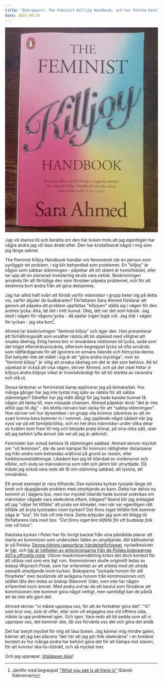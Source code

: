 ```yaml
---
title: "Bokrapport: The Feminist Killjoy Handbook, och hur Polska Katolska Kyrkan kommer undan med att tysta sexuellt utnyttjande av barn"
date: 2025-08-28
---
```


![Bokens omslag](/assets/images/feminist-killjoy.jpg)

Jag vill stanna till och berätta om den här boken trots att jag egentligen har några andra jag vill läsa direkt efter. Den har kristalliserat något i mig som jag länge saknat. 

The Feminist Killjoy Handbook handlar om fenomenet när en person som synliggör ett problem, i sig blir behandlad som problemet. En "killjoy" är någon som sabbar stämningen - påpekar att ett skämt är homofobiskt, eller tar upp att en planerad investering skulle vara oetisk. Beskrivningen används för att förlöjliga den som försöker påpeka problemet, och för att skrämma bort andra från att göra detsamma. 

Jag har alltid haft svårt att förstå varför människor i grupp beter sig på detta vis, varför skjuter de budbäraren? Författaren Sara Ahmed förklarar att genom att påpeka ett problem uppfattas "killjoyen" ställa sig i vägen för den andres lycka. Aha, lät det i mitt huvud. Okej, det var det som hände. Jag stod i vägen för någons lycka - då spelar ingen logik roll. Jag står i vägen för lyckan - jag ska bort[^1].

Ahmed tar beskrivningen "feminist killjoy" och äger den. Hon presenterar ett förhållningssätt som ersätter rädsla att bli utpekad med villighet att orsaka obehag. Enlig henne bör vi omvärdera relationen till lycka, sedd som det högst eftersträvansvärda, eftersom begreppet lycka så ofta används som rättfärdigande för att ignorera en annans lidande och förtrycka denne. Det betyder inte att målet i sig är att "göra andra olyckliga", men en "feminist killjoy" är villig att orsaka obehag om det är det som behövs. Att bli utpekad är också att visa vägen, skriver Ahmed, och på det viset hittar vi killjoys andra killjoys vilket är livsnödvändigt för att bli stärkta av varandra och stå ut. 

Dessa lärdomar ur feministisk kamp applicerar jag på klimatarbet. Hur många gånger har jag inte tystat mig själv av rädsla för att sabba stämningen? Därefter har jag mått dåligt för jag hade kanske kunnat få någon att tänka till, men missade chansen. Ahmed påpekar dock "det är inte alltid upp till dig" - din blotta närvaro kan räcka för att "sabba stämningen". Hon skriver om hur dynamiken i en grupp vita kvinnor påverkas av att en svart kvinna bara kommer in i rummet. Jag upplevde något sådant när jag nyss var på ett familjebröllop, och en hel drös människor under olika delar av kvällen kom fram till mig och började prata klimat, på sina olika sätt, utan att jag behövt lyfta ämnet (de vet att jag är aktivist). 

Feminister kan också behöva få stämningen sabbad. Ahmed skriver mycket om "vit feminism", där de som kämpat för kvinnors rättigheter distanserar sig från andra som behandas orättvist på grund av rasism, eller funktionsnedsättningar. Likadant kan jag bli bländad av vindsnurror och elbilar, och sluta se människorna som nätt och jämnt blir utnyttjade. Då måste jag också vara redo att få min stämning sabbad, att lyssna, att omvärdera.

Ett annat exempel är nära tillhands: Den katolska kyrkan tystade länge ett brett och djupgående problem med utnyttjande av barn. Detta har delvis nu kommit ut i dagens ljus, men hur mycket lidande hade kunnat undvikas om människor vågade vara obekväma oftare, tidigare? Ibland blir jag anklagad att jag "väljer fel tillfälle" att prata om klimatet, men när var egentligen rätt tillfälle att bryta tystnaden inom kyrkan? Det finns inget tillfälle folk kommer säga är "bra", för folk vill inte höra. Detta erbjuder jag som ett tillägg till författarens lista med tips: *"Det finns inget bra tillfälle för ett budskap folk inte vill höra"*. 

Katolska kyrkan i Polen har för övrigt backat från sina påstådda planer att starta en kommision som undersöker fallen av utnyttjande. Allt källmaterial är på Polska. [Denna tidning rapporterar händelseförloppet](https://wiez.pl/2025/06/14/jak-nie-powstaje-komisja-ds-wykorzystywania-seksualnego-w-kosciele-katolickim-w-polsce-kalendarium-2023-2025/), nyckelbeslutet är [här](https://ochrona.episkopat.pl/dokumenty/komunikat-401-zebrania-plenarnego-kep-fragment/), och [här är helheten av anteckningarna från de Polska biskoparnas 401:a officiella möte](https://www.ekai.pl/dokumenty/komunikat-z-401-zebrania-plenarnego-konferencji-episkopatu-polski/). Utöver maskinöversättning krävs det dock kontext för att utläsa vad som ens ägt rum. Kommisionen skulle originellt ledas av biskop Wojciech Polak, som har erfarenhet av att arbeta med att utreda sexuellt utnyttjande inom kyrkan. Biskoparna "tackade honom för allt förarbete" men bestämde att avlägsna honom från kommissionen och istället låta den ledas av biskop Sławomir Oder, som inte har någon erfarenhet inom ämnet. Med andra ord tar de ett beslut som försäkrar att kommisionen inte kommer göra något vettigt, men samtidigt kan de påstå att de inte alls gjort det.

 Ahmed skriver "vi måste upprepa oss, för att de fortsätter göra det". "Vi" som bryr oss, som är offer, eller som vill engagera oss vid offrens sida, måste ta upp problemet igen. Och igen. Vara redo att bli sedda som att vi upprepar oss, det kommer ske, låt oss förvänta oss det och göra det ändå.

Det har betytt mycket för mig att läsa boken. Jag känner mig mindre galen, känner att jag kan placera "det här att jag gör folk obekväma" i en bredare kontext av hur många andra har behövt göra det för att kämpa mot slaveri, för att kvinnor ska ha rösträtt, och så mycket mer.

Och jag upprepar. [Utsläppen ökar](https://www.naturvardsverket.se/data-och-statistik/klimat/sveriges-utslapp-och-upptag-av-vaxthusgaser/)!

[^1]: Jämför med begreppet ["What you see is all there is"](https://ebrary.net/144926/business_finance/wysiati_what_there) (Daniel Kahneman)







